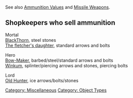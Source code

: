 See also [Ammunition Values](Ammunition_Values.md "wikilink") and
[Missile Weapons](:Category:_Missile_Weapons.md "wikilink").

## Shopkeepers who sell ammunition

Mortal  
[BlackThorn](BlackThorn,_The_Weapons_Maker.md "wikilink"), steel
stones  
[The fletcher's daughter](Fletcher's_Daughter.md "wikilink"), standard
arrows and bolts

Hero  
[Bow-Maker](Bow-Maker "wikilink"), barbed/steel/standard arrows and
bolts  
[Winkum](Winkum "wikilink"), splinter/piercing arrows and stones,
piercing bolts

Lord  
[Old Hunter](Old_Hunter "wikilink"), ice arrows/bolts/stones

[Category: Miscellaneous](Category:_Miscellaneous "wikilink") [Category:
Object Types](Category:_Object_Types "wikilink")
